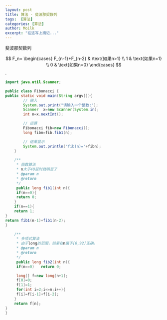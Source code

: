 ```yaml
---
layout: post
title: 算法 - 斐波那契数列
tags:  [算法]
categories: [算法]
author: Moilk
excerpt: "在这写上摘记..."
---
```


斐波那契数列  

$$
F_n=
\begin{cases} 
F_{n-1}+F_{n-2} & \text{如果n>1} \\ 
1 & \text{如果n=1} \\ 
0 & \text{如果n=0} 
\end{cases} 
$$.

```java
import java.util.Scanner;

public class Fibonacci {
public static void main(String argv[]){
		// 输入
		System.out.print("请输入一个整数:");
		Scanner  x=new Scanner(System.in);
		int n=x.nextInt();

		// 运算
		Fibonacci fib=new Fibonacci();
		long fibn=fib.fib1(n);

		// 结果显示
		System.out.println("fib(n)="+fibn);
	}

	/**
	 * 指数算法
	 * n大于40延时就明显了
	 * @param n
	 * @return
	 */
	 public long fib1(int n){
	 if(n==0){
	 return 0;
	}
	if(n==1){
	return 1;
}
return fib1(n-1)+fib1(n-2);
}

	/**
	 * 多项式算法
	 * 由于long的范围，结果在n属于[0,92]正确。
	 * @param n
	 * @return
	 */
	 public long fib2(int n){
	 if(n==0)	return 0;

	 long[] f=new long[n+1];
	 f[0]=0;
	 f[1]=1;
	 for(int i=2;i<=n;i++){
	 f[i]=f[i-1]+f[i-2];
	}
	return f[n];
}
}
```